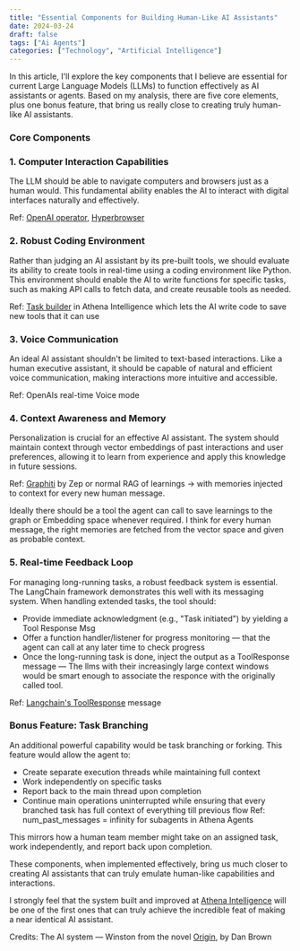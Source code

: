 ```yaml
---
title: "Essential Components for Building Human-Like AI Assistants"
date: 2024-03-24
draft: false
tags: ["Ai Agents"]
categories: ["Technology", "Artificial Intelligence"]
---
```


In this article, I'll explore the key components that I believe are essential for current Large Language Models (LLMs) to function effectively as AI assistants or agents. Based on my analysis, there are five core elements, plus one bonus feature, that bring us really close to creating truly human-like AI assistants.

### Core Components

### 1. Computer Interaction Capabilities
The LLM should be able to navigate computers and browsers just as a human would. This fundamental ability enables the AI to interact with digital interfaces naturally and effectively.

Ref: [OpenAI operator](https://openai.com/index/introducing-operator/), [Hyperbrowser](https://www.hyperbrowser.ai/)

### 2. Robust Coding Environment
Rather than judging an AI assistant by its pre-built tools, we should evaluate its ability to create tools in real-time using a coding environment like Python. This environment should enable the AI to write functions for specific tasks, such as making API calls to fetch data, and create reusable tools as needed.

Ref: [Task builder](https://resources.athenaintel.com/docs/task-studio/task-builder) in Athena Intelligence which lets the AI write code to save new tools that it can use

### 3. Voice Communication
An ideal AI assistant shouldn't be limited to text-based interactions. Like a human executive assistant, it should be capable of natural and efficient voice communication, making interactions more intuitive and accessible.

Ref: OpenAIs real-time Voice mode

### 4. Context Awareness and Memory
Personalization is crucial for an effective AI assistant. The system should maintain context through vector embeddings of past interactions and user preferences, allowing it to learn from experience and apply this knowledge in future sessions.

Ref: [Graphiti](https://github.com/getzep/graphiti) by Zep or normal RAG of learnings -> with memories injected to context for every new human message.

Ideally there should be a tool the agent can call to save learnings to the graph or Embedding space whenever required. I think for every human message, the right memories are fetched from the vector space and given as probable context.

### 5. Real-time Feedback Loop
For managing long-running tasks, a robust feedback system is essential. The LangChain framework demonstrates this well with its messaging system. When handling extended tasks, the tool should:

- Provide immediate acknowledgment (e.g., "Task initiated") by yielding a Tool Response Msg
- Offer a function handler/listener for progress monitoring — that the agent can call at any later time to check progress
- Once the long-running task is done, inject the output as a ToolResponse message — The llms with their increasingly large context windows would be smart enough to associate the responce with the originally called tool.

Ref: [Langchain's ToolResponse](https://python.langchain.com/api_reference/core/messages/langchain_core.messages.tool.ToolMessage.html) message

### Bonus Feature: Task Branching
An additional powerful capability would be task branching or forking. This feature would allow the agent to:

- Create separate execution threads while maintaining full context
- Work independently on specific tasks
- Report back to the main thread upon completion
- Continue main operations uninterrupted while ensuring that every branched task has full context of everything till previous flow Ref: num_past_messages = infinity for subagents in Athena Agents

This mirrors how a human team member might take on an assigned task, work independently, and report back upon completion.

These components, when implemented effectively, bring us much closer to creating AI assistants that can truly emulate human-like capabilities and interactions.

I strongly feel that the system built and improved at [Athena Intelligence](https://athenaintel.com/) will be one of the first ones that can truly achieve the incredible feat of making a near identical AI assistant.

Credits: The AI system — Winston from the novel [Origin](https://en.wikipedia.org/wiki/Origin_(Brown_novel)), by Dan Brown
